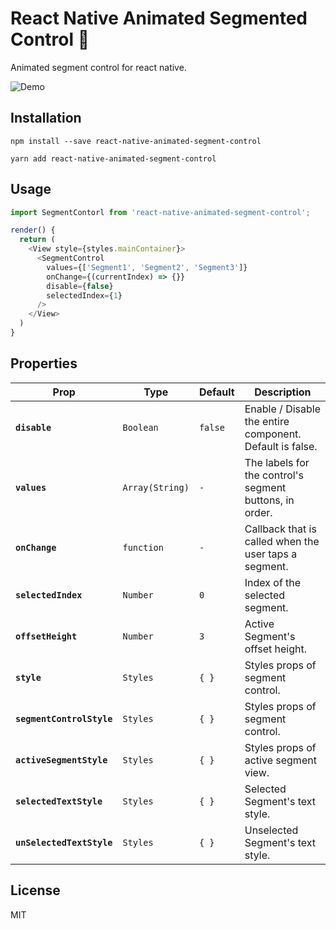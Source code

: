 # React Native Animated Segmented Control 🚀

Animated segment control for react native.

![Demo](https://github.com/kusalshrestha/react-native-animated-segment-control/blob/master/Example/screenshots/segment-control.gif)

## Installation

```
npm install --save react-native-animated-segment-control
```
```
yarn add react-native-animated-segment-control
```

## Usage
```js
import SegmentContorl from 'react-native-animated-segment-control';

render() {
  return (
    <View style={styles.mainContainer}>
      <SegmentControl
        values={['Segment1', 'Segment2', 'Segment3']}
        onChange={(currentIndex) => {}}
        disable={false}
        selectedIndex={1}
      />
    </View>
  )
}
```

## Properties

| Prop | Type | Default | Description |
|---|---|---|---|
|**`disable`**|`Boolean`|`false`|Enable / Disable the entire component. Default is false.|
|**`values`**|`Array(String)`|`-`|The labels for the control's segment buttons, in order.|
|**`onChange`**|`function`|`-`|Callback that is called when the user taps a segment.|
|**`selectedIndex`**|`Number`|`0`|Index of the selected segment.|
|**`offsetHeight`**|`Number`|`3`|Active Segment's offset height.|
|**`style`**|`Styles`|`{ }`|Styles props of segment control.|
|**`segmentControlStyle`**|`Styles`|`{ }`|Styles props of segment control.|
|**`activeSegmentStyle`**|`Styles`|`{ }`|Styles props of active segment view.|
|**`selectedTextStyle`**|`Styles`|`{ }`|Selected Segment's text style.|
|**`unSelectedTextStyle`**|`Styles`|`{ }`|Unselected Segment's text style.|

## License

MIT